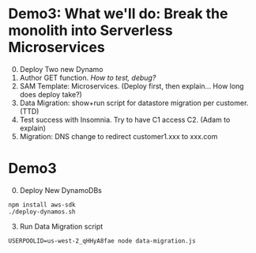 # Demo3: What we'll do: Break the monolith into Serverless Microservices
0. Deploy Two new Dynamo
1. Author GET function. *How to test, debug?*
2. SAM Template: Microservices. (Deploy first, then explain... How long does deploy take?)
3. Data Migration: show+run script for datastore migration per customer. (TTD)
4. Test success with Insomnia. Try to have C1 access C2. (Adam to explain)
5. Migration: DNS change to redirect customer1.xxx to xxx.com 

# Demo3
0. Deploy New DynamoDBs
```shell
npm install aws-sdk
./deploy-dynamos.sh
```

3. Run Data Migration script
```shell
USERPOOLID=us-west-2_qHHyA8fae node data-migration.js 
```
